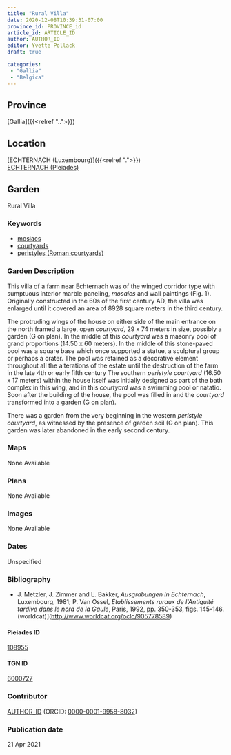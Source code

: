 ```yaml
---
title: "Rural Villa"
date: 2020-12-08T10:39:31-07:00
province_id: PROVINCE_id
article_id: ARTICLE_ID
author: AUTHOR_ID
editor: Yvette Pollack
draft: true

categories:
 - "Gallia"
 - "Belgica"
---
```


## Province
[Gallia]({{<relref "..">}})

## Location

[ECHTERNACH (Luxembourg)]({{<relref ".">}}) \
[ECHTERNACH (Pleiades)](https://pleiades.stoa.org/places/108955)

<!--### Location Description-->

<!-- LEAVE THIS BLANK FOR NOW -->

<!--## Sublocation-->

<!--
[AREA WITHIN LOCATION, LIKE “PALATINE HILL”](GEOREFERENCE LINK)
A sublocation is any area larger than an individual garden, but located within a location. I would always try to include a link to a controlled vocabulary here if possible. This ID may well be different from the Garden ID, e.g., Pompeii versus a Garden in one of the houses which has its own Pleiades ID.
-->

<!-- ### Sublocation Description -->

## Garden
Rural Villa

### Keywords
- [mosiacs](http://vocab.getty.edu/page/aat/300015342)
- [courtyards](http://vocab.getty.edu/page/aat/300004095)
- [peristyles (Roman courtyards)](http://vocab.getty.edu/page/aat/300080971)

### Garden Description

This villa of a farm near Echternach was of the winged corridor type with sumptuous interior marble paneling, *mosaics* and wall paintings (Fig. 1). Originally constructed in the 60s of the first century AD, the villa was enlarged until it covered an area of 8928 square meters in the third century.  

The protruding wings of the house on either side of the main entrance on the north framed a large, open *courtyard*, 29 x 74 meters in size, possibly a garden (G on plan). In the middle of this *courtyard* was a masonry pool of grand proportions (14.50 x 60 meters). In the middle of this stone-paved pool was a square base which once supported a statue, a sculptural group or perhaps a crater. The pool was retained as a decorative element throughout all the alterations of the estate until the destruction of the farm in the late 4th or early fifth century
The southern *peristyle courtyard* (16.50 x 17 meters) within the house itself was initially designed as part of the bath complex in this wing, and in this *courtyard* was a swimming pool or natatio. Soon after the building of the house, the pool was filled in and the *courtyard* transformed into a garden (G on plan).

 There was a garden from the very beginning in the western *peristyle courtyard*, as witnessed by the presence of garden soil (G on plan). This garden was later abandoned in the early second century.
<!-- Text comes from draft file-->


### Maps

None Available

### Plans

None Available
<!--
{{< figure src="IMG_URL" alt="ALT_TEXT" title="CAPTION" >}}
-->

### Images

None Available
<!--
{{< figure src="IMG_URL" alt="ALT_TEXT" title="CAPTION" >}}
-->

### Dates
Unspecified

### Bibliography
- J. Metzler, J. Zimmer and L. Bakker, *Ausgrabungen in Echternach*, Luxembourg, 1981; P. Van Ossel, *Établissements ruraux de l'Antiquité tardive dans le nord de la Gaule*, Paris, 1992, pp. 350-353, figs. 145-146. (worldcat)](http://www.worldcat.org/oclc/905778589)

<!--#### Periodo ID-->

<!-- [PERIODO_ID](https://pleiades.stoa.org/places/PLEIADES_ID) -->

#### Pleiades ID

[108955](https://pleiades.stoa.org/places/108955)

#### TGN ID
[6000727](http://vocab.getty.edu/page/tgn/6000727)

### Contributor
[AUTHOR_ID](link) (ORCID: [0000-0001-9958-8032](https://orcid.org/0000-0001-9958-8032))

### Publication date

21 Apr 2021

<!--### Related articles-->

<!-- Links to other related articles. Leave blank for now -->